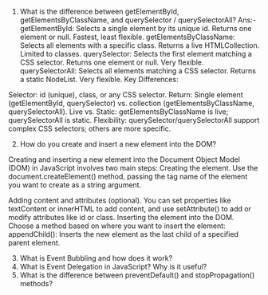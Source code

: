1. What is the difference between getElementById, getElementsByClassName, and querySelector / querySelectorAll?
Ans:- getElementById: Selects a single element by its unique id. Returns one element or null. Fastest, least flexible.
getElementsByClassName: Selects all elements with a specific class. Returns a live HTMLCollection. Limited to classes.
querySelector: Selects the first element matching a CSS selector. Returns one element or null. Very flexible.
querySelectorAll: Selects all elements matching a CSS selector. Returns a static NodeList. Very flexible.
Key Differences:

Selector: id (unique), class, or any CSS selector.
Return: Single element (getElementById, querySelector) vs. collection (getElementsByClassName, querySelectorAll).
Live vs. Static: getElementsByClassName is live; querySelectorAll is static.
Flexibility: querySelector/querySelectorAll support complex CSS selectors; others are more specific.



2. How do you create and insert a new element into the DOM?

Creating and inserting a new element into the Document Object Model (DOM) in JavaScript involves two main steps: Creating the element.
Use the document.createElement() method, passing the tag name of the element you want to create as a string argument.

Adding content and attributes (optional).
You can set properties like textContent or innerHTML to add content, and use setAttribute() to add or modify attributes like id or class.
Inserting the element into the DOM.
Choose a method based on where you want to insert the element:
appendChild(): Inserts the new element as the last child of a specified parent element.

3. What is Event Bubbling and how does it work?
4. What is Event Delegation in JavaScript? Why is it useful?
5. What is the difference between preventDefault() and stopPropagation() methods?